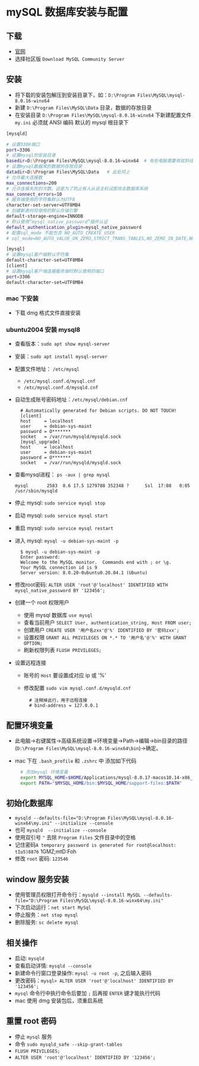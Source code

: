 # mySQL 数据库安装与配置

## 下载

+ [官网](https://dev.mysql.com/downloads/mysql/)
+ 选择社区版 `Download MySQL Community Server`

## 安装

+ 将下载的安装包解压到安装目录下，如：`D:\Program Files\MySQL\mysql-8.0.16-winx64`
+ 新建 `D:\Program Files\MySQL\Data` 目录，数据的存放目录
+ 在安装目录 `D:\Program Files\MySQL\mysql-8.0.16-winx64` 下新建配置文件 `my.ini` 必须就 ANSI 编码 默认的 mysql 根目录下

```bash
[mysqld]

# 设置3306端口
port=3306
# 设置mysql的安装目录
basedir=D:\Program Files\MySQL\mysql-8.0.16-winx64  # 有些电脑需要用双斜线\\
# 设置mysql数据库的数据的存放目录
datadir=D:\Program Files\MySQL\Data   # 此处同上
# 允许最大连接数
max_connections=200
# 允许连接失败的次数。这是为了防止有人从该主机试图攻击数据库系统
max_connect_errors=10
# 服务端使用的字符集默认为UTF8
character-set-server=UTF8MB4
# 创建新表时将使用的默认存储引擎
default-storage-engine=INNODB
# 默认使用“mysql_native_password”插件认证
default_authentication_plugin=mysql_native_password
# 配置sql_mode 不能包含 NO_AUTO_CREATE_USER
# sql_mode=NO_AUTO_VALUE_ON_ZERO,STRICT_TRANS_TABLES,NO_ZERO_IN_DATE,NO_ZERO_DATE,ERROR_FOR_DIVISION_BY_ZERO,NO_ENGINE_SUBSTITUTION

[mysql]
# 设置mysql客户端默认字符集
default-character-set=UTF8MB4
[client]
# 设置mysql客户端连接服务端时默认使用的端口
port=3306
default-character-set=UTF8MB4
```

### mac 下安装

+ 下载 dmg 格式文件直接安装

### ubuntu2004 安装 mysql8

+ 查看版本：`sudo apt show mysql-server`
+ 安装：`sudo apt install mysql-server`
+ 配置文件地址： `/etc/mysql`
  + `/etc/mysql.conf.d/mysql.cnf`
  + `/etc/mysql.conf.d/mysqld.cnf`
+ 自动生成账号密码地址：`/etc/mysql/debian.cnf`

  ```text
    # Automatically generated for Debian scripts. DO NOT TOUCH!
    [client]
    host     = localhost
    user     = debian-sys-maint
    password = O*******
    socket   = /var/run/mysqld/mysqld.sock
    [mysql_upgrade]
    host     = localhost
    user     = debian-sys-maint
    password = O*******
    socket   = /var/run/mysqld/mysqld.sock
  ```

+ 查看mysql进程： `ps -aux | grep mysql`

  ```text
  mysql       2583  0.6 17.5 1279788 352348 ?      Ssl  17:08   0:05 /usr/sbin/mysqld
  ```

+ 停止 mysql: `sudo service mysql stop`
+ 启动 mysql: `sudo service mysql start`
+ 重启 mysql: `sudo service mysql restart`
+ 进入 mysql: `mysql -u debian-sys-maint -p`

  ```text
    $ mysql -u debian-sys-maint -p
    Enter password:
    Welcome to the MySQL monitor.  Commands end with ; or \g.
    Your MySQL connection id is 9
    Server version: 8.0.20-0ubuntu0.20.04.1 (Ubuntu)
  ```

+ 修改root密码: `ALTER USER 'root'@'localhost' IDENTIFIED WITH mysql_native_password BY '123456';`

+ 创建一个 root 权限用户
  + 使用 mysql 数据库 `use mysql`
  + 查看当前用户 `SELECT User, authentication_string, Host FROM user;`
  + 创建用户 `CREATE USER '用户名zxx'@'%' IDENTIFIED BY '密码zxx';`
  + 设置权限 `GRANT ALL PRIVILEGES ON *.* TO '用户名'@'%' WITH GRANT OPTION;`
  + 刷新权限列表 `FLUSH PRIVILEGES;`

+ 设置远程连接
  + 账号的 `Host` 要设置成对应 ip 或 '%'
  + 修改配置 `sudo vim mysql.conf.d/mysqld.cnf`

    ```text
      # 注释掉此行，用于远程连接
      # bind-address = 127.0.0.1
    ```
  
## 配置环境变量

+ 此电脑->右键属性->高级系统设置->环境变量->Path->编辑->bin目录的路径(`D:\Program Files\MySQL\mysql-8.0.16-winx64\bin`)->确定。
+ mac 下在 `.bash_profile` 和 `.zshrc` 中 添加如下代码

    ```bash
      # 添加mysql 环境变量
      export MYSQL_HOME=$HOME/Applications/mysql-8.0.17-macos10.14-x86_64
      export PATH="$MYSQL_HOME/bin:$MYSQL_HOME/support-files:$PATH"  
    ```

## 初始化数据库

+ `mysqld --defaults-file="D:\Program Files\MySQL\mysql-8.0.16-winx64\my.ini" --initialize --console`
+ 也可 `mysqld  --initialize --console`
+ 使用双引号 `"` 去除 `Program Files` 文件目录中的空格
+ 记住密码`A temporary password is generated for root@localhost: tIu5)8876` 1GMZ;mtD:Foh
+ 修改 `root` 密码: `123546`

## window 服务安装

+ 使用管理员权限打开命令行：`mysqld --install MySQL --defaults-file="D:\Program Files\MySQL\mysql-8.0.16-winx64\my.ini"`
+ 下次启动运行：`net start MySql` 
+ 停止服务：`net stop mysql`
+ 删除服务: `sc delete mysql`

## 相关操作

+ 启动: `mysqld`
+ 查看启动详情: `mysqld --console`
+ 新建命令行窗口登录操作: `mysql -u root -p`, 之后输入密码
+ 更改密码：`mysql> ALTER USER 'root'@'localhost' IDENTIFIED BY '123456';`
+ `mysql` 命令行中执行命令后要加 `;` 后再按 `ENTER` 键才能执行代码
+ mac 使用 dmg 安装包后，须重启系统

## 重置 root 密码

+ 停止 `mysql` 服务
+ 命令 `sudo mysqld_safe --skip-grant-tables`
+ `FLUSH PRIVILEGES;`
+ `ALTER USER 'root'@'localhost' IDENTIFIED BY '123456';`
